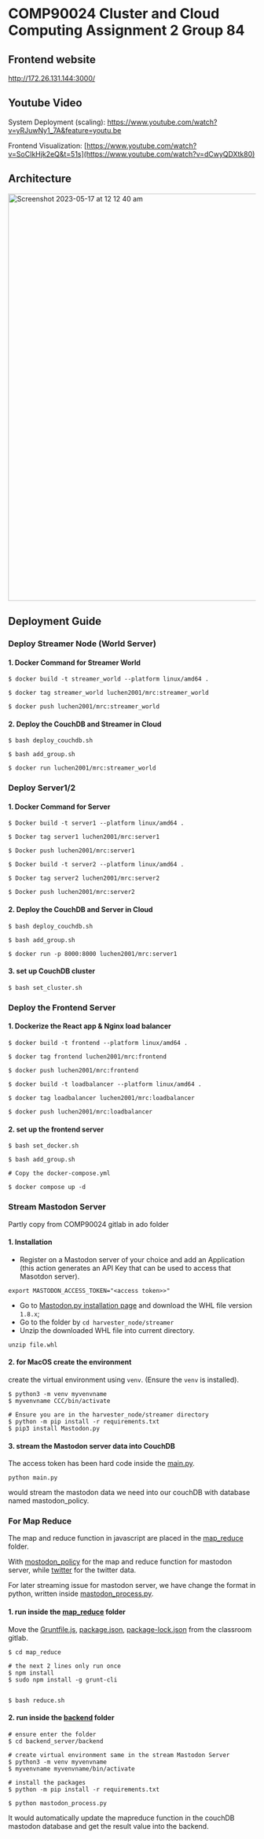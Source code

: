 # COMP90024 Cluster and Cloud Computing Assignment 2 Group 84


## Frontend website
http://172.26.131.144:3000/

## Youtube Video
System Deployment (scaling): https://www.youtube.com/watch?v=yRJuwNy1_7A&feature=youtu.be

Frontend Visualization: [https://www.youtube.com/watch?v=SoCIkHjk2eQ&t=51s](https://www.youtube.com/watch?v=dCwyQDXtk80)

## Architecture
<img width="828" alt="Screenshot 2023-05-17 at 12 12 40 am" src="https://github.com/cutieww/COMP90024-Cluster-and-Cloud-Computing-Assignment-2/assets/88120882/428d772d-51da-4916-ad5b-503ae2e5cd1e">


## Deployment Guide

### Deploy Streamer Node (World Server)

#### 1. Docker Command for Streamer World
```
$ docker build -t streamer_world --platform linux/amd64 .

$ docker tag streamer_world luchen2001/mrc:streamer_world

$ docker push luchen2001/mrc:streamer_world
```


####  2. Deploy the CouchDB and Streamer in Cloud
```
$ bash deploy_couchdb.sh

$ bash add_group.sh

$ docker run luchen2001/mrc:streamer_world
```
### Deploy Server1/2

#### 1. Docker Command for Server
```
$ Docker build -t server1 --platform linux/amd64 .

$ Docker tag server1 luchen2001/mrc:server1

$ Docker push luchen2001/mrc:server1
```
```
$ Docker build -t server2 --platform linux/amd64 .

$ Docker tag server2 luchen2001/mrc:server2

$ Docker push luchen2001/mrc:server2
```

#### 2. Deploy the CouchDB and Server in Cloud
```
$ bash deploy_couchdb.sh

$ bash add_group.sh

$ docker run -p 8000:8000 luchen2001/mrc:server1
```

#### 3. set up CouchDB cluster
```
$ bash set_cluster.sh
```
### Deploy the Frontend Server

#### 1. Dockerize the React app & Nginx load balancer
```
$ docker build -t frontend --platform linux/amd64 .

$ docker tag frontend luchen2001/mrc:frontend

$ docker push luchen2001/mrc:frontend

$ docker build -t loadbalancer --platform linux/amd64 .

$ docker tag loadbalancer luchen2001/mrc:loadbalancer

$ docker push luchen2001/mrc:loadbalancer
```
#### 2. set up the frontend server
```
$ bash set_docker.sh

$ bash add_group.sh 

# Copy the docker-compose.yml

$ docker compose up -d
```

### Stream Mastodon Server
Partly copy from COMP90024 gitlab in ado folder
#### 1. Installation

* Register on a Mastodon server of your choice and add an Application (this action generates an API Key that can be used to access that Masotdon server).

```shell
export MASTODON_ACCESS_TOKEN="<access token>>"
```
* Go to [Mastodon.py installation page](https://pypi.org/project/Mastodon.py/#files) and download the WHL file version `1.8.x`;
* Go to the folder by `cd harvester_node/streamer`
* Unzip the downloaded WHL file into current directory.
```shell
unzip file.whl
```

#### 2. for MacOS create the environment
create the virtual environment using `venv`. (Ensure the `venv` is installed).

```
$ python3 -m venv myvenvname
$ myvenvname CCC/bin/activate

# Ensure you are in the harvester_node/streamer directory
$ python -m pip install -r requirements.txt
$ pip3 install Mastodon.py
```


#### 3. stream the Mastodon server data into CouchDB
The access token has been hard code inside the [main.py](harvester_node/streamer/main.py).
```commandline
python main.py
```
 would stream the mastodon data we need into our couchDB with database named mastodon_policy.




### For Map Reduce
The map and reduce function in javascript are placed in the [map_reduce](map_reduce/) folder. 

With [mostodon_policy](map_reduce/mastodon_policy/) for the map and reduce function for mastodon server, while [twitter](map_reduce/twitter/) for the twitter data. 

For later streaming issue for mastodon server, we have change the format in python, written inside  [mastodon_process.py](backend_server/backend/mastodon_process.py).
#### 1. run inside the [map_reduce](map_reduce/) folder

Move the [Gruntfile.js](map_reduce/Gruntfile.js), [package.json](map_reduce/package.json), [package-lock.json](map_reduce/package-lock.json) from the classroom gitlab.


```
$ cd map_reduce

# the next 2 lines only run once
$ npm install
$ sudo npm install -g grunt-cli


$ bash reduce.sh
```

#### 2. run inside the [backend](backend_server/backend/) folder
```
# ensure enter the folder
$ cd backend_server/backend

# create virtual environment same in the stream Mastodon Server
$ python3 -m venv myvenvname
$ myvenvname myvenvname/bin/activate

# install the packages
$ python -m pip install -r requirements.txt

$ python mastodon_process.py
```
It would automatically update the mapreduce function in the couchDB mastodon database and get the result value into the backend.
